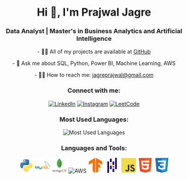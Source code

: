 <h1 align="center">Hi 👋, I'm Prajwal Jagre</h1>
<h3 align="center">Data Analyst | Master's in Business Analytics and Artificial Intelligence</h3>

<p align="center">- 👨‍💻 All of my projects are available at <a href="https://github.com/prajwal6846" target="_blank">GitHub</a></p>

<p align="center">- 💬 Ask me about SQL, Python, Power BI, Machine Learning, AWS</p>

<p align="center">- 👨‍💻 How to reach me: <a href="mailto:jagreprajwal@gmail.com" target="_blank">jagreprajwal@gmail.com</a></p>

<h3 align="center">Connect with me:</h3>
<p align="center">
<a href="https://www.linkedin.com/in/prajwaljagre" target="_blank"><img src="https://raw.githubusercontent.com/rahuldkjain/github-profile-readme-generator/master/src/images/icons/Social/linked-in-alt.svg" alt="LinkedIn" height="30" width="40" /></a>
<a href="https://instagram.com/prajwaljagre" target="_blank"><img src="https://raw.githubusercontent.com/rahuldkjain/github-profile-readme-generator/master/src/images/icons/Social/instagram.svg" alt="Instagram" height="30" width="40" /></a>
<a href="https://leetcode.com/u/jagreprajwal" target="_blank"><img src="https://raw.githubusercontent.com/rahuldkjain/github-profile-readme-generator/master/src/images/icons/Social/leet-code.svg" alt="LeetCode" height="30" width="40" /></a>
</p>

<h3 align="center">Most Used Languages:</h3>
<p align="center">
    <img src="https://raw.githubusercontent.com/prajwal6846/github-stats/master/languages.svg" alt="Most Used Languages" width="300" height="165"/>
</p>

<h3 align="center">Languages and Tools:</h3>
<p align="center">
    <img src="https://raw.githubusercontent.com/devicons/devicon/master/icons/python/python-original.svg" alt="Python" width="40" height="40"/>
    <img src="https://raw.githubusercontent.com/devicons/devicon/master/icons/mysql/mysql-original-wordmark.svg" alt="MySQL" width="40" height="40"/>
    <img src="https://raw.githubusercontent.com/devicons/devicon/master/icons/mongodb/mongodb-original-wordmark.svg" alt="MongoDB" width="40" height="40"/>
    <img src="https://raw.githubusercontent.com/devicons/devicon/master/icons/aws/aws-original-wordmark.svg" alt="AWS" width="40" height="40"/>
    <img src="https://raw.githubusercontent.com/devicons/devicon/master/icons/tensorflow/tensorflow-original.svg" alt="TensorFlow" width="40" height="40"/>
    <img src="https://raw.githubusercontent.com/devicons/devicon/master/icons/pandas/pandas-original.svg" alt="Pandas" width="40" height="40"/>
    <img src="https://raw.githubusercontent.com/devicons/devicon/master/icons/javascript/javascript-original.svg" alt="JavaScript" width="40" height="40"/>
    <img src="https://raw.githubusercontent.com/devicons/devicon/master/icons/html5/html5-original.svg" alt="HTML5" width="40" height="40"/>
    <img src="https://raw.githubusercontent.com/devicons/devicon/master/icons/css3/css3-original.svg" alt="CSS3" width="40" height="40"/>
</p>
